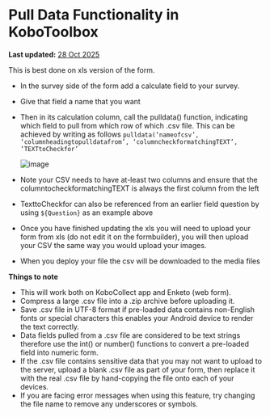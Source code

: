 # Pull Data Functionality in KoboToolbox
**Last updated:** <a href="https://github.com/kobotoolbox/docs/blob/01270a828ec846731411368326ba58114adda98e/source/pull_data_kobotoolbox.md" class="reference">28 Oct 2025</a>


This is best done on xls version of the form.

-   In the survey side of the form add a calculate field to your survey.
-   Give that field a name that you want
-   Then in its calculation column, call the pulldata() function, indicating
    which field to pull from which row of which .csv file. This can be achieved
    by writing as follows
    `pulldata(‘nameofcsv’, ‘columnheadingtopulldatafrom’, ‘columncheckformatchingTEXT’, ‘TEXTtoCheckfor’`

    ![image](/images/pull_data_kobotoolbox/xls.png)

-   Note your CSV needs to have at-least two columns and ensure that the
    columntocheckformatchingTEXT is always the first column from the left
-   TexttoCheckfor can also be referenced from an earlier field question by
    using `${Question}` as an example above
-   Once you have finished updating the xls you will need to upload your form
    from xls (do not edit it on the formbuilder), you will then upload your CSV
    the same way you would upload your images.
-   When you deploy your file the csv will be downloaded to the media files

**Things to note**

-   This will work both on KoboCollect app and Enketo (web form).
-   Compress a large .csv file into a .zip archive before uploading it.
-   Save .csv file in UTF-8 format if pre-loaded data contains non-English fonts
    or special characters this enables your Android device to render the text
    correctly.
-   Data fields pulled from a .csv file are considered to be text strings
    therefore use the int() or number() functions to convert a pre-loaded field
    into numeric form.
-   If the .csv file contains sensitive data that you may not want to upload to
    the server, upload a blank .csv file as part of your form, then replace it
    with the real .csv file by hand-copying the file onto each of your devices.
-   If you are facing error messages when using this feature, try changing the file name to remove any underscores or symbols.
